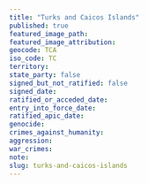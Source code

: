 ```yaml
---
title: "Turks and Caicos Islands"
published: true
featured_image_path:
featured_image_attribution:
geocode: TCA
iso_code: TC
territory:
state_party: false
signed_but_not_ratified: false
signed_date:
ratified_or_acceded_date:
entry_into_force_date:
ratified_apic_date:
genocide:
crimes_against_humanity:
aggression:
war_crimes:
note:
slug: turks-and-caicos-islands
---
```

